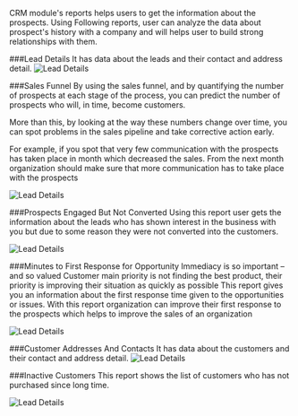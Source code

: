CRM module's reports helps users to get the information about the prospects. Using Following reports, user can analyze the data about prospect's history with a company and will helps user to build strong relationships with them.

###Lead Details
It has data about the leads and their contact and address detail.
<img alt="Lead Details" class="screenshot"
    src="{{docs_base_url}}/assets/img/crm/report/lead.png">

###Sales Funnel
By using the sales funnel, and by quantifying the number of prospects at each stage of the process, you can predict the number of prospects who will, in time, become customers.

More than this, by looking at the way these numbers change over time, you can spot problems in the sales pipeline and take corrective action early.

For example, if you spot that very few communication with the prospects has taken place in month which decreased the sales. From the next month organization should make sure that more communication has to take place with the prospects

<img alt="Lead Details" class="screenshot"
    src="{{docs_base_url}}/assets/img/crm/report/sales_funnel.png">

###Prospects Engaged But Not Converted
Using this report user gets the information about the leads who has shown interest in the business with you but due to some reason they were not converted into the customers.

<img alt="Lead Details" class="screenshot"
    src="{{docs_base_url}}/assets/img/crm/report/prospects_engaged_but_not_converted.png">

###Minutes to First Response for Opportunity
Immediacy is so important – and so valued 
Customer main priority is not finding the best product, their priority is improving their situation as quickly as possible
This report gives you an information about the first response time given to the opportunities or issues. With this report organization can improve their first response to the prospects which helps to improve the sales of an organization

<img alt="Lead Details" class="screenshot"
    src="{{docs_base_url}}/assets/img/crm/report/minutes_to_first_response.png">

###Customer Addresses And Contacts
It has data about the customers and their contact and address detail.
<img alt="Lead Details" class="screenshot"
    src="{{docs_base_url}}/assets/img/crm/report/customer_address_and_contact.png">

###Inactive Customers
This report shows the list of customers who has not purchased since long time.

<img alt="Lead Details" class="screenshot"
    src="{{docs_base_url}}/assets/img/crm/report/inactive_customers.png">